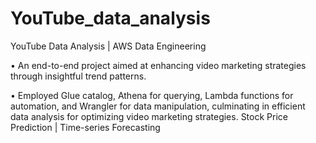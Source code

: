 # YouTube_data_analysis
YouTube Data Analysis | AWS Data Engineering

• An end-to-end project aimed at enhancing video marketing strategies through insightful trend patterns.

• Employed Glue catalog, Athena for querying, Lambda functions for automation, and Wrangler for data manipulation,
culminating in efficient data analysis for optimizing video marketing strategies. Stock Price Prediction | Time-series Forecasting
